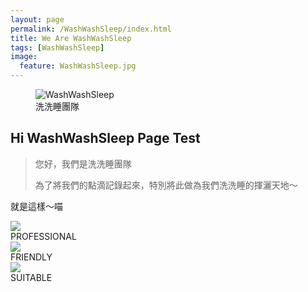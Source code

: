 ```yaml
---
layout: page
permalink: /WashWashSleep/index.html
title: We Are WashWashSleep
tags: [WashWashSleep]
image:
  feature: WashWashSleep.jpg
---
```

<figure>
  <img src="https://avatars0.githubusercontent.com/u/9893415?v=3&s=200" alt="WashWashSleep">
  <figcaption>洗洗睡團隊</figcaption>
</figure>

## Hi WashWashSleep Page Test

> 您好，我們是洗洗睡團隊
>
> 為了將我們的點滴記錄起來，特別將此做為我們洗洗睡的揮灑天地～

就是這樣～喵
<div id="home-row-2" class="row clearfix">
				<div class="col-12 col-sm-4"><div class="home-hover navigation-slide" data-slide="4"><img src="images/s02.png"></div><span>PROFESSIONAL</span></div>
				<div class="col-12 col-sm-4"><div class="home-hover navigation-slide" data-slide="3"><img src="images/s01.png"></div><span>FRIENDLY</span></div>
				<div class="col-12 col-sm-4"><div class="home-hover navigation-slide" data-slide="5"><img src="images/s03.png"></div><span>SUITABLE</span></div>
			</div>
